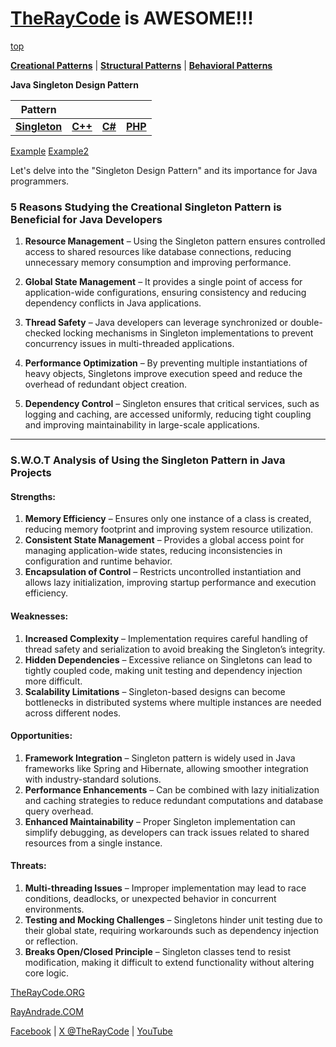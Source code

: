 # [TheRayCode](../../../README.md) is AWESOME!!!

[top](../README.md)

**[Creational Patterns](../README.md)** | **[Structural Patterns](../../Structural/README.md)** | **[Behavioral Patterns](../../Behavioral/README.md)**

**Java Singleton Design Pattern**

|Pattern|   |   |   |
|---|---|---|---|
|  [**Singleton**](README.md) | [**C++**](../../../CPP/Creational/Singleton/README.md) | [**C#**](../../../Csharp/Creational/Singleton/README.md) | [**PHP**](../../../PHP/Creational/Singleton/README.md) |

[Example](Example/README.md)  [Example2](Example2/README.md)

Let's delve into the "Singleton Design Pattern" and its importance for Java programmers.

### **5 Reasons Studying the Creational Singleton Pattern is Beneficial for Java Developers**

1. **Resource Management** – Using the Singleton pattern ensures controlled access to shared resources like database connections, reducing unnecessary memory consumption and improving performance.  

2. **Global State Management** – It provides a single point of access for application-wide configurations, ensuring consistency and reducing dependency conflicts in Java applications.  

3. **Thread Safety** – Java developers can leverage synchronized or double-checked locking mechanisms in Singleton implementations to prevent concurrency issues in multi-threaded applications.  

4. **Performance Optimization** – By preventing multiple instantiations of heavy objects, Singletons improve execution speed and reduce the overhead of redundant object creation.  

5. **Dependency Control** – Singleton ensures that critical services, such as logging and caching, are accessed uniformly, reducing tight coupling and improving maintainability in large-scale applications.  

---

### **S.W.O.T Analysis of Using the Singleton Pattern in Java Projects**  

#### **Strengths:**  
1. **Memory Efficiency** – Ensures only one instance of a class is created, reducing memory footprint and improving system resource utilization.  
2. **Consistent State Management** – Provides a global access point for managing application-wide states, reducing inconsistencies in configuration and runtime behavior.  
3. **Encapsulation of Control** – Restricts uncontrolled instantiation and allows lazy initialization, improving startup performance and execution efficiency.  

#### **Weaknesses:**  
1. **Increased Complexity** – Implementation requires careful handling of thread safety and serialization to avoid breaking the Singleton’s integrity.  
2. **Hidden Dependencies** – Excessive reliance on Singletons can lead to tightly coupled code, making unit testing and dependency injection more difficult.  
3. **Scalability Limitations** – Singleton-based designs can become bottlenecks in distributed systems where multiple instances are needed across different nodes.  

#### **Opportunities:**  
1. **Framework Integration** – Singleton pattern is widely used in Java frameworks like Spring and Hibernate, allowing smoother integration with industry-standard solutions.  
2. **Performance Enhancements** – Can be combined with lazy initialization and caching strategies to reduce redundant computations and database query overhead.  
3. **Enhanced Maintainability** – Proper Singleton implementation can simplify debugging, as developers can track issues related to shared resources from a single instance.  

#### **Threats:**  
1. **Multi-threading Issues** – Improper implementation may lead to race conditions, deadlocks, or unexpected behavior in concurrent environments.  
2. **Testing and Mocking Challenges** – Singletons hinder unit testing due to their global state, requiring workarounds such as dependency injection or reflection.  
3. **Breaks Open/Closed Principle** – Singleton classes tend to resist modification, making it difficult to extend functionality without altering core logic.  


[TheRayCode.ORG](https://www.TheRayCode.org)  

[RayAndrade.COM](https://www.RayAndrade.com)

[Facebook](https://www.facebook.com/TheRayCode/) | [X @TheRayCode](https://www.x.com/TheRayCode/) | [YouTube](https://www.youtube.com/TheRayCode/)

